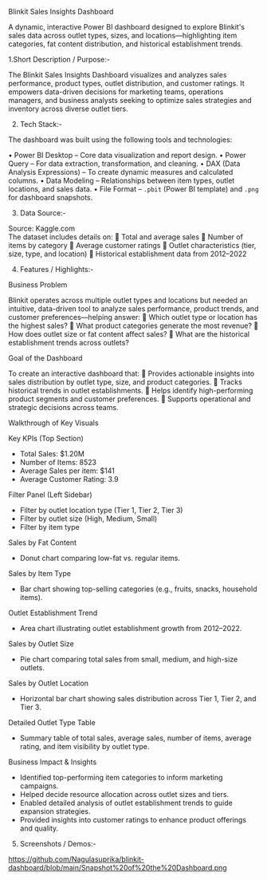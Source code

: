 Blinkit Sales Insights Dashboard

A dynamic, interactive Power BI dashboard designed to explore Blinkit's sales data across outlet types, sizes, and locations—highlighting item categories, fat content distribution, and historical establishment trends.

1.Short Description / Purpose:-

The Blinkit Sales Insights Dashboard visualizes and analyzes sales performance, product types, outlet distribution, and customer ratings. It empowers data-driven decisions for marketing teams, operations managers, and business analysts seeking to optimize sales strategies and inventory across diverse outlet tiers.

2. Tech Stack:-

The dashboard was built using the following tools and technologies:

•	Power BI Desktop – Core data visualization and report design.
•	Power Query – For data extraction, transformation, and cleaning.
•	DAX (Data Analysis Expressions) – To create dynamic measures and calculated columns.
•	Data Modeling – Relationships between item types, outlet locations, and sales data.
•	File Format – `.pbit` (Power BI template) and `.png` for dashboard snapshots.

3. Data Source:-

Source: Kaggle.com  
The dataset includes details on:
	Total and average sales
	Number of items by category
	Average customer ratings
	Outlet characteristics (tier, size, type, and location)
	Historical establishment data from 2012–2022

4. Features / Highlights:-

Business Problem

Blinkit operates across multiple outlet types and locations but needed an intuitive, data-driven tool to analyze sales performance, product trends, and customer preferences—helping answer:
	Which outlet type or location has the highest sales?
	What product categories generate the most revenue?
	How does outlet size or fat content affect sales?
	What are the historical establishment trends across outlets?

Goal of the Dashboard

To create an interactive dashboard that:
	Provides actionable insights into sales distribution by outlet type, size, and product categories.
	Tracks historical trends in outlet establishments.
	Helps identify high-performing product segments and customer preferences.
	Supports operational and strategic decisions across teams.

Walkthrough of Key Visuals

  Key KPIs (Top Section) 
  -  Total Sales: $1.20M
  -  Number of Items: 8523
  -  Average Sales per item: $141
  -  Average Customer Rating: 3.9

  Filter Panel (Left Sidebar)
  - Filter by outlet location type (Tier 1, Tier 2, Tier 3)
  - Filter by outlet size (High, Medium, Small)
  - Filter by item type

  Sales by Fat Content
  - Donut chart comparing low-fat vs. regular items.

  Sales by Item Type
  - Bar chart showing top-selling categories (e.g., fruits, snacks, household items).

  Outlet Establishment Trend
  - Area chart illustrating outlet establishment growth from 2012–2022.

  Sales by Outlet Size
  - Pie chart comparing total sales from small, medium, and high-size outlets.

  Sales by Outlet Location
  - Horizontal bar chart showing sales distribution across Tier 1, Tier 2, and Tier 3.

  Detailed Outlet Type Table
  - Summary table of total sales, average sales, number of items, average rating, and item visibility by outlet type.


Business Impact & Insights
- Identified top-performing item categories to inform marketing campaigns.
-  Helped decide resource allocation across outlet sizes and tiers.
-  Enabled detailed analysis of outlet establishment trends to guide expansion strategies.
-  Provided insights into customer ratings to enhance product offerings and quality.


5. Screenshots / Demos:-

https://github.com/Nagulasuprika/blinkit-dashboard/blob/main/Snapshot%20of%20the%20Dashboard.png
